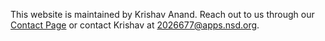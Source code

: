 This website is maintained by Krishav Anand. Reach out to us through our [Contact Page]("https://exploringsciencenight.github.io/contact.html") or contact Krishav at 2026677@apps.nsd.org.

